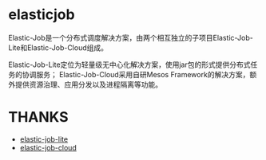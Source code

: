 # elasticjob
Elastic-Job是一个分布式调度解决方案，由两个相互独立的子项目Elastic-Job-Lite和Elastic-Job-Cloud组成。

Elastic-Job-Lite定位为轻量级无中心化解决方案，使用jar包的形式提供分布式任务的协调服务；
Elastic-Job-Cloud采用自研Mesos Framework的解决方案，额外提供资源治理、应用分发以及进程隔离等功能。

# THANKS
- [elastic-job-lite](https://github.com/elasticjob/elastic-job-lite)
- [elastic-job-cloud](https://github.com/elasticjob/elastic-job-cloud)